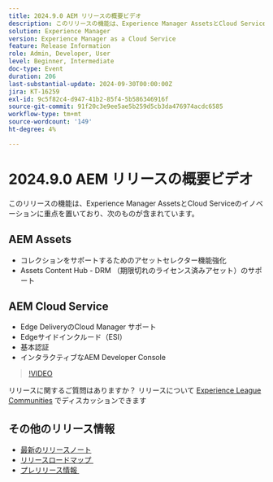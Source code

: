 ```yaml
---
title: 2024.9.0 AEM リリースの概要ビデオ
description: このリリースの機能は、Experience Manager AssetsとCloud Serviceのイノベーションに重点を置いており、次のものが含まれます。AEM Assets - アセットセレクターの機能強化によるコレクションのサポート​Assets Content Hub - DRM （期限切れのライセンス済みアセット）のサポート​AEM Cloud Service - Cloud Manager Edge Deliveryのサポート​ Edge Side Includes （ESI）​基本認証​インタラクティブ AEM Developer Console
solution: Experience Manager
version: Experience Manager as a Cloud Service
feature: Release Information
role: Admin, Developer, User
level: Beginner, Intermediate
doc-type: Event
duration: 206
last-substantial-update: 2024-09-30T00:00:00Z
jira: KT-16259
exl-id: 9c5f82c4-d947-41b2-85f4-5b586346916f
source-git-commit: 91f20c3e9ee5ae5b259d5cb3da476974acdc6585
workflow-type: tm+mt
source-wordcount: '149'
ht-degree: 4%

---
```


# 2024.9.0 AEM リリースの概要ビデオ

このリリースの機能は、Experience Manager AssetsとCloud Serviceのイノベーションに重点を置いており、次のものが含まれています。

## AEM Assets

* コレクションをサポートするためのアセットセレクター&#x200B;機能強化
* Assets Content Hub - DRM （期限切れのライセンス済みアセット）のサポート&#x200B;

## AEM Cloud Service

* Edge DeliveryのCloud Manager サポート&#x200B;
* Edgeサイドインクルード（ESI）&#x200B;
* 基本認証&#x200B;
* インタラクティブなAEM Developer Console

>[!VIDEO](https://video.tv.adobe.com/v/3434847/?learn=on)

リリースに関するご質問はありますか？  リリースについて [Experience League Communities](https://adobe.ly/4eqofkS) でディスカッションできます

## その他のリリース情報

* [最新のリリースノート](https://experienceleague.adobe.com/docs/experience-manager-cloud-service/content/release-notes/home.html?lang=ja)
* [&#x200B; リリースロードマップ &#x200B;](https://experienceleague.adobe.com/docs/experience-manager-release-information/aem-release-updates/update-releases-roadmap.html?lang=ja)
* [&#x200B; プレリリース情報 &#x200B;](https://experienceleague.adobe.com/docs/experience-manager-cloud-service/content/release-notes/prerelease.html?lang=ja)
